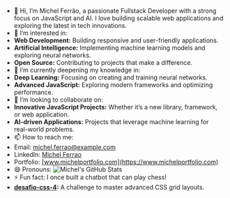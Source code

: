 - 👋 Hi, I’m Michel Ferrão, a passionate Fullstack Developer with a strong focus on JavaScript and AI. I love building scalable web applications and exploring the latest in tech innovations.
- 👀 I’m interested in:
- **Web Development:** Building responsive and user-friendly applications.
- **Artificial Intelligence:** Implementing machine learning models and exploring neural networks.
- **Open Source:** Contributing to projects that make a difference.
- 🌱 I’m currently deepening my knowledge in:
- **Deep Learning:** Focusing on creating and training neural networks.
- **Advanced JavaScript:** Exploring modern frameworks and optimizing performance.
- 💞️ I’m looking to collaborate on:
- **Innovative JavaScript Projects:** Whether it’s a new library, framework, or web application.
- **AI-driven Applications:** Projects that leverage machine learning for real-world problems.
- 📫 How to reach me:
- Email: [michel.ferrao@example.com](mailto:michel.ferrao@example.com)
- LinkedIn: [Michel Ferrao](https://www.linkedin.com/in/michel-ferrao/)
- Portfolio: [www.michelportfolio.com](https://www.michelportfolio.com)
- 😄 Pronouns: ![Michel's GitHub Stats](https://github-readme-stats.vercel.app/api?username=MichelFerrao&show_icons=true)
- ⚡ Fun fact: I once built a chatbot that can play chess!
- **[desafio-css-4](https://github.com/MichelFerrao/desafio-css-4):** A challenge to master advanced CSS grid layouts.
